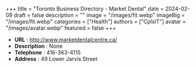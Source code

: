 +++
title = "Toronto Business Directory - Market Dental"
date = 2024-02-09
draft = false
description = ""
image = "/images/fit.webp"
imageBig = "/images/fit.webp"
categories = ["Health"]
authors = ["CplsIT"]
avatar = "/images/avatar.webp"
featured = false
+++


* **URL** :  http://www.marketdentalcentre.ca/
* **Description** : None
* **Telephone** : 416-363-4115
* **Address** : 49 Lower Jarvis Street